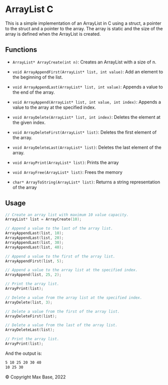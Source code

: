 # ArrayList C

This is a simple implementation of an ArrayList in C using a struct, a pointer to the struct and a pointer to the array. The array is static and the size of the array is defined when the ArrayList is created.

## Functions

- `ArrayList* ArrayCreate(int n)`: Creates an ArrayList with a size of n.

- `void ArrayAppendFirst(ArrayList* list, int value)`: Add an element to the beginning of the list.

- `void ArrayAppendLast(ArrayList* list, int value)`: Appends a value to the end of the array.

- `void ArrayAppend(ArrayList* list, int value, int index)`: Appends a value to the array at the specified index.

- `void ArrayDelete(ArrayList* list, int index)`: Deletes the element at the given index.

- `void ArrayDeleteFirst(ArrayList* list)`: Deletes the first element of the array.

- `void ArrayDeleteLast(ArrayList* list)`: Deletes the last element of the array.

- `void ArrayPrint(ArrayList* list)`: Prints the array

- `void ArrayFree(ArrayList* list)`: Frees the memory

- `char* ArrayToString(ArrayList* list)`: Returns a string representation of the array

## Usage

```c
// Create an array list with maximum 10 value capacity.
ArrayList* list = ArrayCreate(10);

// Append a value to the last of the array list.
ArrayAppendLast(list, 10);
ArrayAppendLast(list, 20);
ArrayAppendLast(list, 30);
ArrayAppendLast(list, 40);

// Append a value to the first of the array list.
ArrayAppendFirst(list, 5);

// Append a value to the array list at the specified index.
ArrayAppend(list, 25, 2);

// Print the array list.
ArrayPrint(list);

// Delete a value from the array list at the specified index.
ArrayDelete(list, 3);

// Delete a value from the first of the array list.
ArrayDeleteFirst(list);

// Delete a value from the last of the array list.
ArrayDeleteLast(list);

// Print the array list.
ArrayPrint(list);
```

And the output is:

```bash
5 10 25 20 30 40
10 25 30
```

© Copyright Max Base, 2022
